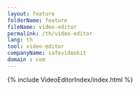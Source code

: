 ```yaml
---
layout: feature
folderName: feature
fileName: video-editor
permalink: /th/video-editor
lang: th
tool: video-editor
companyName: safevideokit
domain : com
---
```


{% include VideoEditorIndex/index.html %}

   